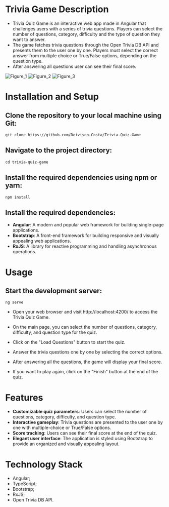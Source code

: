 # Trivia Game Description
- Trivia Quiz Game is an interactive web app made in Angular that challenges users with a series of trivia questions. Players can select the number of questions, category, difficulty and the type of question they want to answer. 
- The game fetches trivia questions through the Open Trivia DB API and presents them to the user one by one. Players must select the correct answer from multiple choice or True/False options, depending on the question type. 
- After answering all questions user can see their final score.

![Figure_1](https://github.com/Deivison-Costa/Tasks-Manager/assets/112001225/83d2d5f5-6202-4a08-b471-619ee453dccc)
![Figure_2](https://github.com/Deivison-Costa/Tasks-Manager/assets/112001225/6e66bbfa-8609-4cac-9994-601729e122f3)
![Figure_3](https://github.com/Deivison-Costa/Tasks-Manager/assets/112001225/fa8733e1-1dd3-48a8-92b9-92c65f2516cf)

# Installation and Setup
## Clone the repository to your local machine using Git:
    git clone https://github.com/Deivison-Costa/Trivia-Quiz-Game
## Navigate to the project directory:
    cd trivia-quiz-game
## Install the required dependencies using npm or yarn:
    npm install
## Install the required dependencies:
- **Angular**: A modern and popular web framework for building single-page applications.
- **Bootstrap**: A front-end framework for building responsive and visually appealing web applications.
- **RxJS**: A library for reactive programming and handling asynchronous operations.
# Usage
## Start the development server: 
    ng serve

- Open your web browser and visit http://localhost:4200/ to access the Trivia Quiz Game.

- On the main page, you can select the number of questions, category, difficulty, and question type for the quiz.

- Click on the "Load Questions" button to start the quiz.

- Answer the trivia questions one by one by selecting the correct options.

- After answering all the questions, the game will display your final score.

- If you want to play again, click on the "Finish" button at the end of the quiz.

# Features
- **Customizable quiz parameters**: Users can select the number of questions, category, difficulty, and question type.
- **Interactive gameplay**: Trivia questions are presented to the user one by one with multiple-choice or True/False options.
- **Score tracking**: Users can see their final score at the end of the quiz.
- **Elegant user interface**: The application is styled using Bootstrap to provide an organized and visually appealing layout.

# Technology Stack
- Angular;
- TypeScript;
- Bootstrap;
- RxJS;
- Open Trivia DB API.
